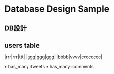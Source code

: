 # Database Design Sample

## DB設計　

## users table

|rrr|rrr|ttt|
|ggg|ggg|ggg|
|bbbb|vvvv|cccccccc|


• has_many :tweets
• has_many :comments
